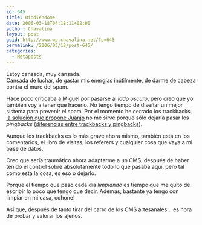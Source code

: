 ```yaml
---
id: 645
title: Rindiéndome
date: 2006-03-18T04:18:11+02:00
author: Chavalina
layout: post
guid: http://www.wp.chavalina.net/?p=645
permalink: /2006/03/18/post-645/
categories:
  - Metaposts
---
```

Estoy cansada, muy cansada.  
Cansada de luchar, de gastar mis energías inútilmente, de darme de cabeza contra el muro del spam.

Hace poco <a href="http://chavalina.net/comentar.php?idpost=617&#038;q=" target="_blank">criticaba a Miguel</a> por pasarse al _lado oscuro_, pero creo que yo también voy a tener que hacerlo. No tengo tiempo de dise&ntilde;ar un mejor sistema para prevenir el spam. Por el momento he cerrado los trackbacks, <a href="http://blackshell.usebox.net/archivo/794.php" target="_blank">la solución que propone Juanjo</a> no me sirve porque sólo dejaría pasar los _pingbacks_ (<a href="http://chavalina.net/comentar.php?idpost=514" target="_blank">diferencias entre trackbacks y pingbacks</a>).

Aunque los trackbacks es lo más grave ahora mismo, también está en los comentarios, el libro de visitas, los referers y cualquier cosa que vaya a mi base de datos.

Creo que sería traumático ahora adaptarme a un CMS, después de haber tenido el control sobre absolutamente todo lo que pasaba aquí, pero tal como está la cosa, es eso o dejarlo.

Porque el tiempo que paso cada día _limpiando_ es tiempo que me quito de escribir lo poco que tengo que decir. Además, bastante ya tengo con limpiar en mi casa, cohone!

Así que, después de tanto tirar del carro de los CMS artesanales… es hora de probar y valorar los ajenos.